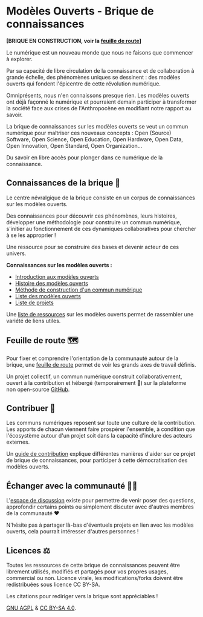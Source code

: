 # Modèles Ouverts - Brique de connaissances

**[BRIQUE EN CONSTRUCTION, voir la [feuille de route](organisation/feuille-de-route.md)]**

Le numérique est un nouveau monde que nous ne faisons que commencer à explorer.

Par sa capacité de libre circulation de la connaissance et de collaboration à grande échelle, des phénomènes uniques
se dessinent : des modèles ouverts qui fondent l'épicentre de cette révolution numérique.

Omniprésents, nous n'en connaissons presque rien. Les modèles ouverts ont déjà façonné le numérique
et pourraient demain participer à transformer la société face aux crises de l'Anthropocène
en modifiant notre rapport au savoir.

La brique de connaissances sur les modèles ouverts se veut un commun numérique pour maîtriser ces nouveaux concepts : Open (Source) Software, Open Science, Open Education, Open Hardware, Open Data, Open Innovation, Open Standard, Open Organization...

Du savoir en libre accès pour plonger dans ce numérique de la connaissance.

## Connaissances de la brique 📖

Le centre névralgique de la brique consiste en un corpus de connaissances sur les modèles ouverts.

Des connaissances pour découvrir ces phénomènes, leurs histoires, développer une méthodologie pour construire un commun numérique, s'initier au fonctionnement de ces dynamiques collaboratives pour chercher à se les approprier !

Une ressource pour se construire des bases et devenir acteur de ces univers.

**Connaissances sur les modèles ouverts :**
- [Introduction aux modèles ouverts](contenu/introduction.md)
- [Histoire des modèles ouverts](contenu/histoire.md)
- [Méthode de construction d'un commun numérique](contenu/methode/README.md)
- [Liste des modèles ouverts](contenu/modèles/README.md)
- [Liste de projets](contenu/projets/README.md)

Une [liste de ressources](ressources.md) sur les modèles ouverts permet de rassembler une variété de liens utiles.

## Feuille de route 🗺️

Pour fixer et comprendre l'orientation de la communauté autour de la brique, une [feuille de route](organisation/feuille-de-route.md) permet de voir
les grands axes de travail définis.

Un projet collectif, un commun numérique construit collaborativement, ouvert à la contribution et hébergé (temporairement 🤞) sur la plateforme non open-source [GitHub](https://github.com/Open-Models/Brique).

## Contribuer 🐜

Les communs numériques reposent sur toute une culture de la contribution. Les apports de chacun viennent faire
prospérer l'ensemble, à condition que l'écosystème autour d'un projet soit dans la capacité d'inclure des acteurs externes.

Un [guide de contribution](organisation/guide-contribution.md) explique différentes manières d'aider sur ce projet de brique de connaissances, pour participer à cette démocratisation des modèles ouverts.

## Échanger avec la communauté 🤳🏼

L'[espace de discussion](https://github.com/Open-Models/Brique/discussions) existe pour permettre de venir poser des questions, approfondir certains points ou simplement discuter avec d'autres membres de la communauté ❤️

N'hésite pas à partager là-bas d'éventuels projets en lien avec les modèles ouverts, cela pourrait intéresser d'autres personnes !

## Licences ⚖️

Toutes les ressources de cette brique de connaissances peuvent être librement utilisés, modifiés et partagés pour vos
propres usages, commercial ou non. Licence virale, les modifications/forks doivent être redistribuées sous licence CC BY-SA.

Les citations pour rediriger vers la brique sont appréciables !

[GNU AGPL](LICENCE) & [CC BY-SA 4.0](LICENCE_CC_BY_SA_4).
